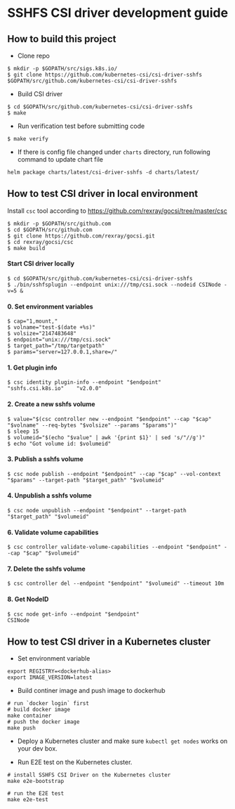 # SSHFS CSI driver development guide

## How to build this project
 - Clone repo
```console
$ mkdir -p $GOPATH/src/sigs.k8s.io/
$ git clone https://github.com/kubernetes-csi/csi-driver-sshfs $GOPATH/src/github.com/kubernetes-csi/csi-driver-sshfs
```

 - Build CSI driver
```console
$ cd $GOPATH/src/github.com/kubernetes-csi/csi-driver-sshfs
$ make
```

 - Run verification test before submitting code
```console
$ make verify
```

 - If there is config file changed under `charts` directory, run following command to update chart file
```console
helm package charts/latest/csi-driver-sshfs -d charts/latest/
```

## How to test CSI driver in local environment

Install `csc` tool according to https://github.com/rexray/gocsi/tree/master/csc
```console
$ mkdir -p $GOPATH/src/github.com
$ cd $GOPATH/src/github.com
$ git clone https://github.com/rexray/gocsi.git
$ cd rexray/gocsi/csc
$ make build
```

#### Start CSI driver locally
```console
$ cd $GOPATH/src/github.com/kubernetes-csi/csi-driver-sshfs
$ ./bin/sshfsplugin --endpoint unix:///tmp/csi.sock --nodeid CSINode -v=5 &
```

#### 0. Set environment variables
```console
$ cap="1,mount,"
$ volname="test-$(date +%s)"
$ volsize="2147483648"
$ endpoint="unix:///tmp/csi.sock"
$ target_path="/tmp/targetpath"
$ params="server=127.0.0.1,share=/"
```

#### 1. Get plugin info
```console
$ csc identity plugin-info --endpoint "$endpoint"
"sshfs.csi.k8s.io"    "v2.0.0"
```

#### 2. Create a new sshfs volume
```console
$ value="$(csc controller new --endpoint "$endpoint" --cap "$cap" "$volname" --req-bytes "$volsize" --params "$params")"
$ sleep 15
$ volumeid="$(echo "$value" | awk '{print $1}' | sed 's/"//g')"
$ echo "Got volume id: $volumeid"
```

#### 3. Publish a sshfs volume
```
$ csc node publish --endpoint "$endpoint" --cap "$cap" --vol-context "$params" --target-path "$target_path" "$volumeid"
```

#### 4. Unpublish a sshfs volume
```console
$ csc node unpublish --endpoint "$endpoint" --target-path "$target_path" "$volumeid"
```

#### 6. Validate volume capabilities
```console
$ csc controller validate-volume-capabilities --endpoint "$endpoint" --cap "$cap" "$volumeid"
```

#### 7. Delete the sshfs volume
```console
$ csc controller del --endpoint "$endpoint" "$volumeid" --timeout 10m
```

#### 8. Get NodeID
```console
$ csc node get-info --endpoint "$endpoint"
CSINode
```

## How to test CSI driver in a Kubernetes cluster
- Set environment variable
```console
export REGISTRY=<dockerhub-alias>
export IMAGE_VERSION=latest
```

- Build continer image and push image to dockerhub
```console
# run `docker login` first
# build docker image
make container
# push the docker image
make push
```

- Deploy a Kubernetes cluster and make sure `kubectl get nodes` works on your dev box.

- Run E2E test on the Kubernetes cluster.

```console
# install SSHFS CSI Driver on the Kubernetes cluster
make e2e-bootstrap

# run the E2E test
make e2e-test
```
